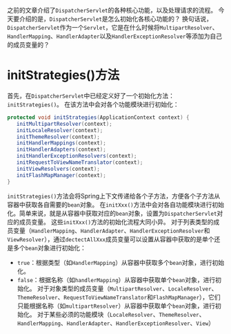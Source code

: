 之前的文章介绍了`DispatcherServlet`的各种核心功能，以及处理请求的流程。
今天要介绍的是，`DispatcherServlet`是怎么初始化各核心功能的？
换句话说，`DispatcherServlet`作为一个`Servlet`，它是在什么时候将`MultipartResolver`、`HandlerMapping`、`HandlerAdapter`以及`HandlerExceptionResolver`等添加为自己的成员变量的？
# initStrategies()方法
首先，在`DispatcherServlet`中已经定义好了一个初始化方法：`initStrategies()`。
在该方法中会对各个功能模块进行初始化：
```java
protected void initStrategies(ApplicationContext context) {  
   initMultipartResolver(context);  
   initLocaleResolver(context);  
   initThemeResolver(context);  
   initHandlerMappings(context);  
   initHandlerAdapters(context);  
   initHandlerExceptionResolvers(context);  
   initRequestToViewNameTranslator(context);  
   initViewResolvers(context);  
   initFlashMapManager(context);  
}
```
`initStrategies()`方法会将Spring上下文传递给各个子方法，方便各个子方法从容器中获取各自需要的`bean`对象。
在`initXxx()`方法中会对各自功能模块进行初始化。简单来说，就是从容器中获取对应的`bean`对象，设置为`DispatcherServlet`对应的成员变量。
这些`initXxx()`方法的初始化流程大同小异。
对于列表类型的成员变量（`HandlerMapping`、`HandlerAdapter`、`HandlerExceptionResolver`和`ViewResolver`），通过`dectectAllXxx`成员变量可以设置从容器中获取的是单个还是多个`bean`对象进行初始化：
- `true`：根据类型（如`HandlerMapping`）从容器中获取多个`bean`对象，进行初始化。
- `false`：根据名称（如`handlerMapping`）从容器中获取单个`bean`对象，进行初始化。
对于对象类型的成员变量（`MultipartResolver`、`LocaleResolver`、`ThemeResolver`、`RequestToViewNameTranslator`和`FlashMapManager`），它们只能根据名称（如`multipartResolver`）从容器中获取单个`bean`对象，进行初始化。
对于某些必须的功能模块（`LocaleResolver`、`ThemeResolver`、`HandlerMapping`、`HandlerAdapter`、`HandlerExceptionResolver`、`View`）